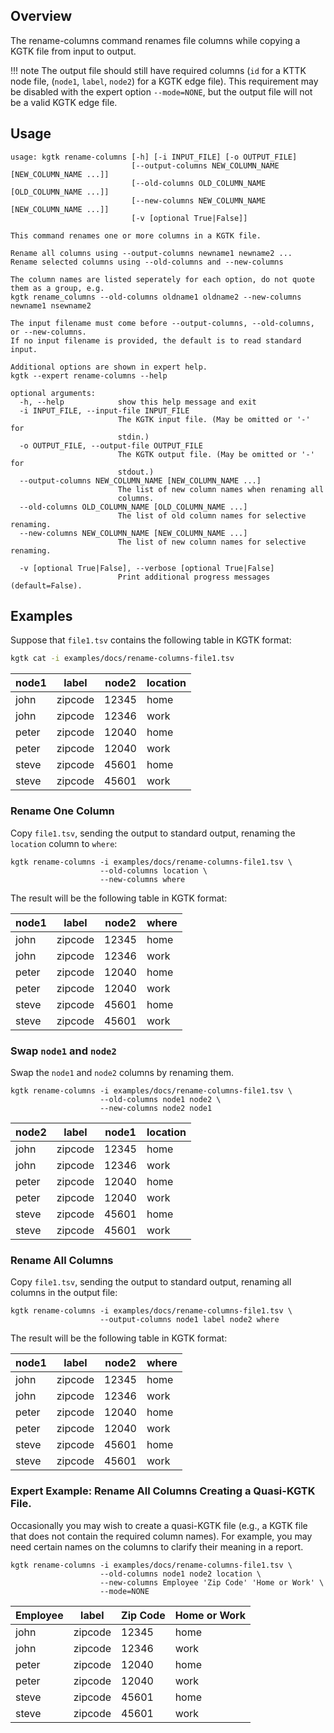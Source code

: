 ## Overview

The rename-columns command renames file columns while copying a KGTK file from input to output.

!!! note
    The output file should still have required columns (`id` for a KTTK node file, (`node1`, `label`, `node2`)
    for a KGTK edge file).  This requirement may be disabled with the expert option `--mode=NONE`, but the
    output file will not be a valid KGTK edge file.

## Usage

```
usage: kgtk rename-columns [-h] [-i INPUT_FILE] [-o OUTPUT_FILE]
                           [--output-columns NEW_COLUMN_NAME [NEW_COLUMN_NAME ...]]
                           [--old-columns OLD_COLUMN_NAME [OLD_COLUMN_NAME ...]]
                           [--new-columns NEW_COLUMN_NAME [NEW_COLUMN_NAME ...]]
                           [-v [optional True|False]]

This command renames one or more columns in a KGTK file. 

Rename all columns using --output-columns newname1 newname2 ... 
Rename selected columns using --old-columns and --new-columns 

The column names are listed seperately for each option, do not quote them as a group, e.g. 
kgtk rename_columns --old-columns oldname1 oldname2 --new-columns newname1 nsewname2

The input filename must come before --output-columns, --old-columns, or --new-columns. 
If no input filename is provided, the default is to read standard input. 

Additional options are shown in expert help.
kgtk --expert rename-columns --help

optional arguments:
  -h, --help            show this help message and exit
  -i INPUT_FILE, --input-file INPUT_FILE
                        The KGTK input file. (May be omitted or '-' for
                        stdin.)
  -o OUTPUT_FILE, --output-file OUTPUT_FILE
                        The KGTK output file. (May be omitted or '-' for
                        stdout.)
  --output-columns NEW_COLUMN_NAME [NEW_COLUMN_NAME ...]
                        The list of new column names when renaming all
                        columns.
  --old-columns OLD_COLUMN_NAME [OLD_COLUMN_NAME ...]
                        The list of old column names for selective renaming.
  --new-columns NEW_COLUMN_NAME [NEW_COLUMN_NAME ...]
                        The list of new column names for selective renaming.

  -v [optional True|False], --verbose [optional True|False]
                        Print additional progress messages (default=False).
```

## Examples

Suppose that `file1.tsv` contains the following table in KGTK format:

```bash
kgtk cat -i examples/docs/rename-columns-file1.tsv
```

| node1 | label | node2 | location |
| -- | -- | -- | -- |
| john | zipcode | 12345 | home |
| john | zipcode | 12346 | work |
| peter | zipcode | 12040 | home |
| peter | zipcode | 12040 | work |
| steve | zipcode | 45601 | home |
| steve | zipcode | 45601 | work |

### Rename One Column

Copy `file1.tsv`, sending the output to standard output, renaming
the `location` column to `where`:

```
kgtk rename-columns -i examples/docs/rename-columns-file1.tsv \
                    --old-columns location \
                    --new-columns where
```

The result will be the following table in KGTK format:

| node1 | label | node2 | where |
| -- | -- | -- | -- |
| john | zipcode | 12345 | home |
| john | zipcode | 12346 | work |
| peter | zipcode | 12040 | home |
| peter | zipcode | 12040 | work |
| steve | zipcode | 45601 | home |
| steve | zipcode | 45601 | work |

### Swap `node1` and `node2`

Swap the `node1` and `node2` columns by renaming them.

```
kgtk rename-columns -i examples/docs/rename-columns-file1.tsv \
                    --old-columns node1 node2 \
                    --new-columns node2 node1
```

| node2 | label | node1 | location |
| -- | -- | -- | -- |
| john | zipcode | 12345 | home |
| john | zipcode | 12346 | work |
| peter | zipcode | 12040 | home |
| peter | zipcode | 12040 | work |
| steve | zipcode | 45601 | home |
| steve | zipcode | 45601 | work |

### Rename All Columns

Copy `file1.tsv`, sending the output to standard output, renaming
all columns in the output file:

```
kgtk rename-columns -i examples/docs/rename-columns-file1.tsv \
                    --output-columns node1 label node2 where
```

The result will be the following table in KGTK format:

| node1 | label | node2 | where |
| -- | -- | -- | -- |
| john | zipcode | 12345 | home |
| john | zipcode | 12346 | work |
| peter | zipcode | 12040 | home |
| peter | zipcode | 12040 | work |
| steve | zipcode | 45601 | home |
| steve | zipcode | 45601 | work |

### Expert Example: Rename All Columns Creating a Quasi-KGTK File.

Occasionally you may wish to create a quasi-KGTK file (e.g., a KGTK
file that does not contain the required column names).  For example, you
may need certain names on the columns to clarify their meaning in a
report.

```
kgtk rename-columns -i examples/docs/rename-columns-file1.tsv \
                    --old-columns node1 node2 location \
                    --new-columns Employee 'Zip Code' 'Home or Work' \
                    --mode=NONE
```

| Employee | label | Zip Code | Home or Work |
| -- | -- | -- | -- |
| john | zipcode | 12345 | home |
| john | zipcode | 12346 | work |
| peter | zipcode | 12040 | home |
| peter | zipcode | 12040 | work |
| steve | zipcode | 45601 | home |
| steve | zipcode | 45601 | work |
